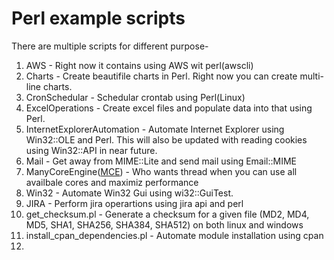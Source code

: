 # Perl example scripts

There are multiple scripts for different purpose-

1. AWS - Right now it contains using AWS wit perl(awscli)
2. Charts - Create beautifile charts in Perl. Right now you can create multi-line charts.
3. CronSchedular - Schedular crontab using Perl(Linux)
4. ExcelOperations - Create excel files and populate data into that using Perl.
5. InternetExplorerAutomation - Automate Internet Explorer using Win32::OLE and Perl. This will also be updated with reading cookies using Win32::API in near future.
6. Mail - Get away from MIME::Lite and send mail using Email::MIME
7. ManyCoreEngine([MCE](https://metacpan.org/pod/distribution/MCE/lib/MCE.pod)) - Who wants thread when you can use all availbale cores and maximiz performance
8. Win32 - Automate Win32 Gui using wi32::GuiTest.
9. JIRA - Perform jira operartions using jira api and perl
10. get_checksum.pl - Generate a checksum for a given file (MD2, MD4, MD5, SHA1, SHA256, SHA384, SHA512) on both linux and windows
11. install_cpan_dependencies.pl - Automate module installation using cpan
12. 

